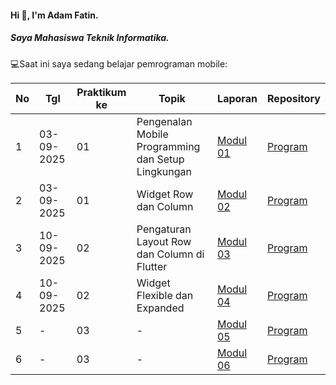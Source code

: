 #### Hi 👋, I'm Adam Fatin. 
##### Saya Mahasiswa Teknik Informatika.

💻Saat ini saya sedang belajar pemrograman mobile:

| No  | Tgl  | Praktikum ke  | Topik  | Laporan | Repository |
| ------------ | ------------ | ------------ | ------------ | ------------ | ------------ | 
|  1 | 03-09-2025  | 01  | Pengenalan Mobile Programming dan Setup Lingkungan  | [Modul 01](https://docs.google.com/document/d/1OyamdvbUcxRZckq7V4EKO2zyRimaH_qAVHTC80iBFuE/edit?tab=t.0 "Modul 01") | [Program](-) |
|  2 | 03-09-2025  | 01  | Widget Row dan Column  | [Modul 02](https://docs.google.com/document/d/1OyamdvbUcxRZckq7V4EKO2zyRimaH_qAVHTC80iBFuE/edit?tab=t.ag72e0ulx162 "Modul 02") | [Program](https://github.com/adamftnnn-ui/Modul-2) |
|  3 | 10-09-2025  | 02  | Pengaturan Layout Row dan Column di Flutter  | [Modul 03](https://docs.google.com/document/d/1OyamdvbUcxRZckq7V4EKO2zyRimaH_qAVHTC80iBFuE/edit?tab=t.sou3qv7l5z0d "Modul 03") | [Program](https://github.com/adamftnnn-ui/Modul-3) |
|  4 | 10-09-2025  | 02  | Widget Flexible dan Expanded  | [Modul 04](https://docs.google.com/document/d/1OyamdvbUcxRZckq7V4EKO2zyRimaH_qAVHTC80iBFuE/edit?tab=t.61eka6nq7lsa "Modul 04") | [Program](-) |
|  5 |  - | 03  | -  | [Modul 05](- "Modul 05") | [Program](-) |
|  6 |  - | 03  | -  | [Modul 06](- "Modul 06") | [Program](-) |


